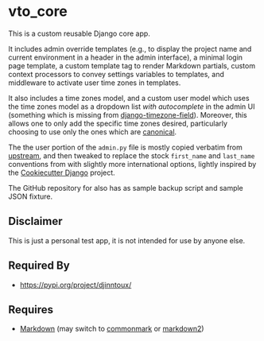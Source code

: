 # vto_core
This is a custom reusable Django core app.

It includes admin override templates (e.g., to display the project name and current environment in a header in the admin interface), a minimal login page template, a custom template tag to render Markdown partials, custom context processors to convey settings variables to templates, and middleware to activate user time zones in templates.

It also includes a time zones model, and a custom user model which uses the time zones model as a dropdown list *with autocomplete* in the admin UI (something which is missing from [django-timezone-field](https://pypi.org/project/django-timezone-field/)). Moreover, this allows one to only add the specific time zones desired, particularly choosing to use only the ones which are [canonical](https://en.wikipedia.org/wiki/List_of_tz_database_time_zones).

The the user portion of the `admin.py` file is mostly copied verbatim from [upstream](https://github.com/django/django/tree/main/django/contrib/auth), and then tweaked to replace the stock `first_name` and `last_name` conventions from with slightly more international options, lightly inspired by the [Cookiecutter Django](https://github.com/cookiecutter/cookiecutter-django/blob/master/{{cookiecutter.project_slug}}/{{cookiecutter.project_slug}}/users/models.py#L27) project.

The GitHub repository for also has as sample backup script and sample JSON fixture.


## Disclaimer
This is just a personal test app, it is not intended for use by anyone else.

## Required By
- https://pypi.org/project/djinntoux/

## Requires
- [Markdown](https://pypi.org/project/Markdown/) (may switch to [commonmark](https://pypi.org/project/commonmark/) or [markdown2](https://pypi.org/project/markdown2/))
